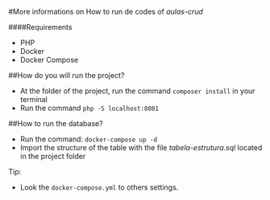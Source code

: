 #More informations on How to run de codes of *aulas-crud*

####Requirements
- PHP
- Docker
- Docker Compose

##How do you will run the project?
- At the folder of the project, run the command `composer install` in your terminal
- Run the command `php -S localhost:8081`

##How to run the database?
- Run the command: `docker-compose up -d`
- Import the structure of the table with the file *tabela-estrutura.sql* located in the project folder

Tip: 
- Look the `docker-compose.yml` to others settings.